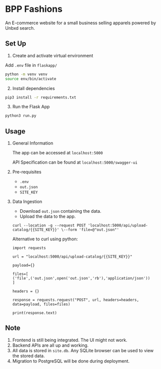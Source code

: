 # BPP Fashions
An E-commerce website for a small business selling apparels powered by Unbxd search.

## Set Up

1. Create and activate virtual environment

Add ```.env``` file in ```flaskapp/```
```bash
python -m venv venv
source env/bin/activate
```

2. Install dependencies

```bash
pip3 install -r requirements.txt
```

3. Run the Flask App

```bash
python3 run.py
```

## Usage

1. General Information

    The app can be accessed at ```localhost:5000```

    API Specification can be found at ```localhost:5000/swagger-ui```

2. Pre-requisites
    - ```.env```
    - ```out.json``` 
    - ```SITE_KEY```

3. Data Ingestion
    - Download ```out.json``` containing the data.
    - Upload the data to the app.
   ```
   curl --location -g --request POST 'localhost:5000/api/upload-catalog/{{SITE_KEY}}' \--form 'file=@"out.json"'
   ```
   Alternative to curl using python:
    ```
    import requests
    
   url = "localhost:5000/api/upload-catalog/{{SITE_KEY}}"
   
    payload={}
   
    files=[
    ('file',('out.json',open('out.json','rb'),'application/json'))
    ]
    
   headers = {}

    response = requests.request("POST", url, headers=headers, data=payload, files=files)

    print(response.text)
   ```

## Note

1. Frontend is still being integrated. The UI might not work.
2. Backend APIs are all up and working.
3. All data is stored in ```site.db```. Any SQLite browser can be used to view the stored data.
4. Migration to PostgreSQL will be done during deployment.